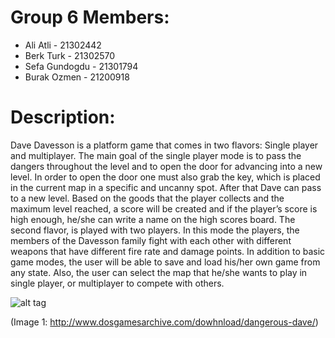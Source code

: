 
# Group 6 Members:

* Ali Atli - 21302442
* Berk Turk - 21302570
* Sefa Gundogdu - 21301794
* Burak Ozmen - 21200918


# Description:

Dave Davesson is a platform game that comes in two flavors: Single player and multiplayer. The main goal of the single player mode is to pass the dangers throughout the level and to open the door for advancing into a new level. In order to open the door one must also grab the key, which is placed in the current map in a specific and uncanny spot. After that Dave can pass to a new level. Based on the goods that the player collects and the maximum level reached, a score will be created and if the player’s score is high enough, he/she can write a name on the high scores board. The second flavor, is played with two players. In this mode the players, the members of the Davesson family fight with each other with different weapons that have different fire rate and damage points.
	In addition to basic game modes, the user will be able to save and load his/her own game from any state. Also, the user can select the map that he/she wants to play in single player, or multiplayer to compete with others.
	
	
![alt tag](http://image.dosgamesarchive.com/screenshots/dave2.gif)

(Image 1: http://www.dosgamesarchive.com/dowhnload/dangerous-dave/)
